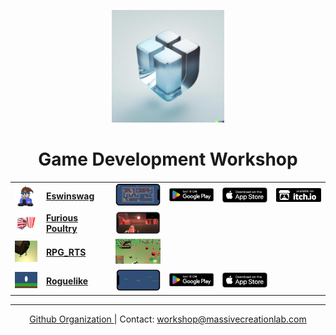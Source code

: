<p align="center">
  <a href="https://github.com/UnityWorkshop/">
    <img width="180" src="media/workshop.jpg" alt="logo">
  </a>
</p>
<h1 align="center">
  Game Development Workshop
</h1>

<table align="center">
  <tr>
    <td><img src="eswinswag/media/eswin.png" alt="eswinswag_logo" width="50"></td>
    <td>
      <a href="https://github.com/UnityWorkshop/eswinswag/">
        <strong>Eswinswag</strong>
      </a>
    </td>
    <td>
      <img src="eswinswag/media/screenshot.png" alt="eswinswag_screenshot" width="100">
    </td>
    <td>
      <a>
        <img src="media/play-store.png" alt="playstore_badge" width="100">
      </a>
    </td>
    <td>
      <img src="media/app-store.svg" alt="app_store_badge" width="100">
    </td>
    <td>
      <img src="media/itch.png" alt="itch_badge" width="100">
    </td>
  </tr>

  <tr>
    <td>
      <img src="furious-poultry/media/logo.png" alt="furious_poultry_logo" width="50">
    </td>
    <td>
      <a href="https://github.com/UnityWorkshop/furious-poultry/">
        <strong>Furious Poultry</strong>
      </a>
    </td>
    <td>
      <img src="furious-poultry/media/screenshot.png" alt="furious-poultry" width="100">
    </td>
    <td>
      <a>
        <!-- <img src="media/play-store.png" alt="playstore_badge" width="100"> -->
      </a>
    </td>
    <td>
      <!-- <img src="media/app-store.svg" alt="app_store_badge" width="100"> -->
    </td>
    <td>
      <!-- <img src="media/itch.png" alt="itch_badge" width="100"> -->
    </td>
  </tr>

  <tr>
    <td>
      <img src="rpg-rts/media/logo.png" alt="eswinswag_logo" width="50">
    </td>
    <td>
      <a href="https://github.com/UnityWorkshop/rpg-rts">
        <strong>RPG_RTS</strong>
      </a>
    </td>
    <td>
      <img src="rpg-rts/media/screenshot.png" alt="eswinswag_screenshot" width="100">
    </td>
    <td>
      <a>
        <!-- <img src="media/play-store.png" alt="playstore_badge" width="100"> -->
      </a>
    </td>
    <td>
      <!-- <img src="media/app-store.svg" alt="app_store_badge" width="100"> -->
    </td>
    <td>
      <!-- <img src="media/itch.png" alt="itch_badge" width="100"> -->
    </td>
  </tr>

  <tr>
    <td>
      <img src="roguelike/media/logo.png" alt="eswinswag_logo" width="50">
    </td>
    <td>
      <a href="https://github.com/UnityWorkshop/roguelike">
        <strong>Roguelike</strong>
      </a>
    </td>
    <td>
      <img src="roguelike/media/screenshot.png" alt="roguelike_screenshot" width="100">
    </td>
    <td>
      <a>
        <img src="media/play-store.png" alt="playstore_badge" width="100">
      </a>
    </td>
    <td>
      <a href="">
        <img src="media/app-store.svg" alt="app_store_badge" width="100">
      </a>
    </td>
    <td>
      <!-- <img src="media/itch.png" alt="itch_badge" width="100"> -->
    </td>
  </tr>
</table>


<hr>
<p align="center">
  <a href="https://github.com/UnityWorkshop/">
    Github Organization
  </a> | Contact: 
  <a href="mailto:workshop@massivecreationlab.com">
    workshop@massivecreationlab.com
  </a>
</p>